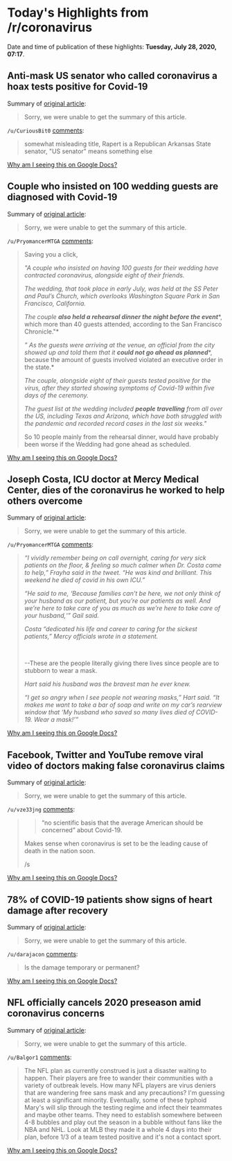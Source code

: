 # Today's Highlights from /r/coronavirus

Date and time of publication of these highlights: **Tuesday, July 28, 2020, 07:17**.

## Anti-mask US senator who called coronavirus a hoax tests positive for Covid-19

Summary of [original article](https://www.independent.co.uk/news/world/americas/us-politics/jason-rapert-coronavirus-hoax-face-mask-arkansas-asa-hutchinson-a9640156.html):

> Sorry, we were unable to get the summary of this article.

`/u/CuriousBit0` [comments](https://www.reddit.com/r/Coronavirus/comments/hz67nx/antimask_us_senator_who_called_coronavirus_a_hoax/):

> somewhat misleading title, Rapert is a Republican Arkansas State senator, "US senator" means something else

[Why am I seeing this on Google Docs?](https://docs.google.com/document/d/1Dc6We63vOXIZsc0op-Bt4abqkYjXzOigalQqFxmvvbM/edit?usp=sharing)

## Couple who insisted on 100 wedding guests are diagnosed with Covid-19

Summary of [original article](https://www.independent.co.uk/news/world/americas/covid-19-wedding-guests-san-francisco-california-coronavirus-a9640996.html):

> Sorry, we were unable to get the summary of this article.

`/u/PryomancerMTGA` [comments](https://www.reddit.com/r/Coronavirus/comments/hz0k5r/couple_who_insisted_on_100_wedding_guests_are/):

> Saving you a click,
> 
> *"A couple who insisted on having 100 guests for their wedding have contracted coronavirus, alongside eight of their friends.*
> 
> *The wedding, that took place in early July, was held at the SS Peter and Paul’s Church, which overlooks Washington Square Park in San Francisco, California.*
> 
> *The couple* ***also held a rehearsal dinner the night before the event****, which more than 40 guests attended, according to the San Francisco Chronicle."*
> 
> *" As the guests were arriving at the venue, an official from the city showed up and told them that it* ***could not go ahead as planned****, because the amount of guests involved violated an executive order in the state.* 
> 
> *The couple, alongside eight of their guests tested positive for the virus, after they started showing symptoms of Covid-19 within five days of the ceremony.*
> 
> *The guest list at the wedding included* ***people travelling*** *from all over the US, including Texas and Arizona, which have both struggled with the pandemic and recorded record cases in the last six weeks."*
> 
> So 10 people mainly from the rehearsal dinner, would have probably been worse if the Wedding had gone ahead as scheduled.

[Why am I seeing this on Google Docs?](https://docs.google.com/document/d/1Dc6We63vOXIZsc0op-Bt4abqkYjXzOigalQqFxmvvbM/edit?usp=sharing)

## Joseph Costa, ICU doctor at Mercy Medical Center, dies of the coronavirus he worked to help others overcome

Summary of [original article](https://www.baltimoresun.com/coronavirus/bs-md-ob-cv-costa-icu-doctor-mercy-coronavirus-20200727-qbb4ebvnizdvtpkk4octd27tda-story.html?outputType=amp):

> Sorry, we were unable to get the summary of this article.

`/u/PryomancerMTGA` [comments](https://www.reddit.com/r/Coronavirus/comments/hz55pm/joseph_costa_icu_doctor_at_mercy_medical_center/):

> *“I vividly remember being on call overnight, caring for very sick patients on the floor, & feeling so much calmer when Dr. Costa came to help,” Frayha said in the tweet. “He was kind and brilliant. This weekend he died of covid in his own ICU.”*
> 
>  *“He said to me, ‘Because families can’t be here, we not only think of your husband as our patient, but you’re our patients as well. And we’re here to take care of you as much as we’re here to take care of your husband,‘” Gail said.* 
> 
>  *Costa “dedicated his life and career to caring for the sickest patients,” Mercy officials wrote in a statement.* 
> 
> &#x200B;
> 
> \--These are the people literally giving there lives since people are to stubborn to wear a mask.
> 
> *Hart said his husband was the bravest man he ever knew.*
> 
> *“I get so angry when I see people not wearing masks,” Hart said. “It makes me want to take a bar of soap and write on my car’s rearview window that ‘My husband who saved so many lives died of COVID-19. Wear a mask!’”*

[Why am I seeing this on Google Docs?](https://docs.google.com/document/d/1Dc6We63vOXIZsc0op-Bt4abqkYjXzOigalQqFxmvvbM/edit?usp=sharing)

## Facebook, Twitter and YouTube remove viral video of doctors making false coronavirus claims

Summary of [original article](https://ktla.com/news/nationworld/facebook-twitter-and-youtube-remove-viral-video-of-doctors-making-false-coronavirus-claims/):

> Sorry, we were unable to get the summary of this article.

`/u/vze33jng` [comments](https://www.reddit.com/r/Coronavirus/comments/hzclzn/facebook_twitter_and_youtube_remove_viral_video/):

> >“no scientific basis that the average American should be concerned” about Covid-19.
> 
> Makes sense when coronavirus is set to be the leading cause of death in the nation soon.
> 
> /s

[Why am I seeing this on Google Docs?](https://docs.google.com/document/d/1Dc6We63vOXIZsc0op-Bt4abqkYjXzOigalQqFxmvvbM/edit?usp=sharing)

## 78% of COVID-19 patients show signs of heart damage after recovery

Summary of [original article](https://www.cardiovascularbusiness.com/topics/cardiovascular-imaging/78-covid-19-patients-heart-damage-recovery):

> Sorry, we were unable to get the summary of this article.

`/u/darajacon` [comments](https://www.reddit.com/r/Coronavirus/comments/hzcb3k/78_of_covid19_patients_show_signs_of_heart_damage/):

> Is the damage temporary or permanent?

[Why am I seeing this on Google Docs?](https://docs.google.com/document/d/1Dc6We63vOXIZsc0op-Bt4abqkYjXzOigalQqFxmvvbM/edit?usp=sharing)

## NFL officially cancels 2020 preseason amid coronavirus concerns

Summary of [original article](https://www.ktnv.com/news/national/coronavirus/nfl-officially-cancels-2020-preseason-amid-coronavirus-concerns):

> Sorry, we were unable to get the summary of this article.

`/u/Balgor1` [comments](https://www.reddit.com/r/Coronavirus/comments/hz6i9v/nfl_officially_cancels_2020_preseason_amid/):

> The NFL plan as currently construed is just a disaster waiting to happen.  Their players are free to wander their communities with a variety of outbreak levels.  How many NFL players are virus deniers that are wandering free sans mask and any precautions?  I'm guessing at least a significant minority.  Eventually, some of these typhoid Mary's will slip through the testing regime and infect their teammates and maybe other teams.  They need to establish somewhere between 4-8 bubbles and play out the season in a bubble without fans like the NBA and NHL.  Look at MLB they made it a whole 4 days into their plan, before 1/3 of a team tested positive and it's not a contact sport.

[Why am I seeing this on Google Docs?](https://docs.google.com/document/d/1Dc6We63vOXIZsc0op-Bt4abqkYjXzOigalQqFxmvvbM/edit?usp=sharing)

